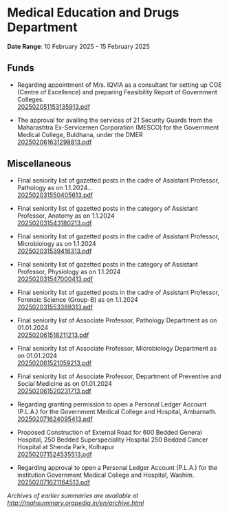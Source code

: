 # Medical Education and Drugs Department

**Date Range**: 10 February 2025 - 15 February 2025


## Funds
- Regarding appointment of M/s. IQVIA as a consultant for setting up COE (Centre of Excellence) and preparing Feasibility Report of Government Colleges.\
  [202502051153135913.pdf](https://gr.maharashtra.gov.in/Site/Upload/Government%20Resolutions/English/202502051153135913.pdf)

- The approval for availing the services of 21 Security Guards from the Maharashtra Ex-Servicemen Corporation (MESCO) for the Government Medical College, Buldhana, under the DMER\
  [202502061631298813.pdf](https://gr.maharashtra.gov.in/Site/Upload/Government%20Resolutions/English/202502061631298813.pdf)

## Miscellaneous
- Final seniority list of gazetted posts in the cadre of Assistant Professor, Pathology as on 1.1.2024...\
  [202502031550405613.pdf](https://gr.maharashtra.gov.in/Site/Upload/Government%20Resolutions/English/202502031550405613.pdf)

- Final seniority list of gazetted posts in the category of Assistant Professor, Anatomy as on 1.1.2024\
  [202502031543180213.pdf](https://gr.maharashtra.gov.in/Site/Upload/Government%20Resolutions/English/202502031543180213.pdf)

- Final seniority list of gazetted posts in the cadre of Assistant Professor, Microbiology as on 1.1.2024\
  [202502031539416313.pdf](https://gr.maharashtra.gov.in/Site/Upload/Government%20Resolutions/English/202502031539416313.pdf)

- Final seniority list of gazetted posts in the category of Assistant Professor, Physiology as on 1.1.2024\
  [202502031547000413.pdf](https://gr.maharashtra.gov.in/Site/Upload/Government%20Resolutions/English/202502031547000413.pdf)

- Final seniority list of gazetted posts in the cadre of Assistant Professor, Forensic Science (Group-B) as on 1.1.2024\
  [202502031553389313.pdf](https://gr.maharashtra.gov.in/Site/Upload/Government%20Resolutions/English/202502031553389313.pdf)

- Final seniority list of Associate Professor, Pathology Department as on 01.01.2024\
  [202502061518211213.pdf](https://gr.maharashtra.gov.in/Site/Upload/Government%20Resolutions/English/202502061518211213.pdf)

- Final seniority list of Associate Professor, Microbiology Department as on 01.01.2024\
  [202502061521059213.pdf](https://gr.maharashtra.gov.in/Site/Upload/Government%20Resolutions/English/202502061521059213.pdf)

- Final seniority list of Associate Professor, Department of Preventive and Social Medicine as on 01.01.2024\
  [202502061520231713.pdf](https://gr.maharashtra.gov.in/Site/Upload/Government%20Resolutions/English/202502061520231713.pdf)

- Regarding granting permission to open a Personal Ledger Account (P.L.A.) for the Government Medical College and Hospital, Ambarnath.\
  [202502071624095413.pdf](https://gr.maharashtra.gov.in/Site/Upload/Government%20Resolutions/English/202502071624095413.pdf)

- Proposed Construction of External Road for 600 Bedded General Hospital, 250 Bedded Superspeciality Hospital  250 Bedded Cancer Hospital at Shenda Park, Kolhapur\
  [202502071524535513.pdf](https://gr.maharashtra.gov.in/Site/Upload/Government%20Resolutions/English/202502071524535513.pdf)

- Regarding approval to open a Personal Ledger Account (P.L.A.) for the institution Government Medical College and Hospital, Washim.\
  [202502071621164513.pdf](https://gr.maharashtra.gov.in/Site/Upload/Government%20Resolutions/English/202502071621164513.pdf)


*Archives of earlier summaries are available at http://mahsummary.orgpedia.in/en/archive.html*